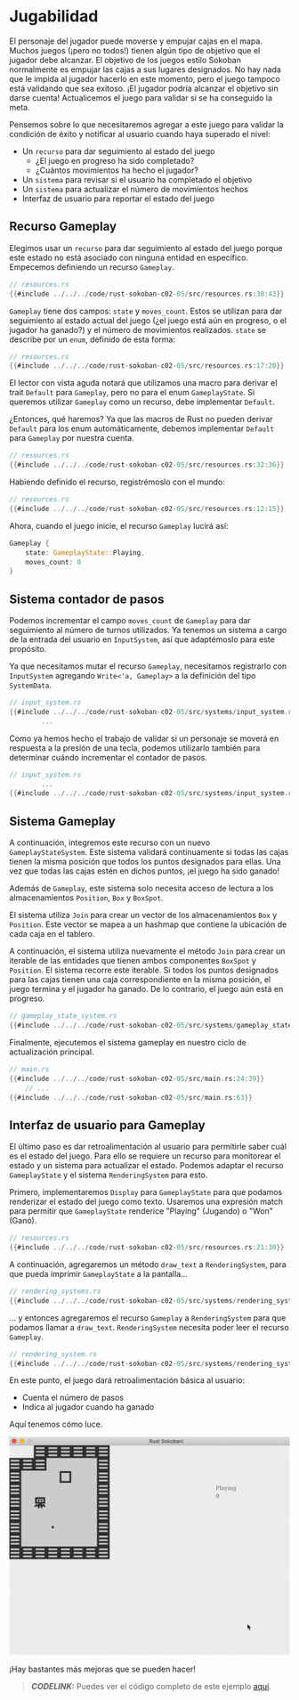 # Jugabilidad

El personaje del jugador puede moverse y empujar cajas en el mapa. Muchos juegos (¡pero no todos!) tienen algún tipo de objetivo que el jugador debe alcanzar. El objetivo de los juegos estilo Sokoban normalmente es empujar las cajas a sus lugares designados. No hay nada que le impida al jugador hacerlo en este momento, pero el juego tampoco está validando que sea exitoso. ¡El jugador podría alcanzar el objetivo sin darse cuenta! Actualicemos el juego para validar si se ha conseguido la meta.

Pensemos sobre lo que necesitaremos agregar a este juego para validar la condición de éxito y notificar al usuario cuando haya superado el nivel:

- Un `recurso` para dar seguimiento al estado del juego
    - ¿El juego en progreso ha sido completado?
    - ¿Cuántos movimientos ha hecho el jugador?
- Un `sistema` para revisar si el usuario ha completado el objetivo
- Un `sistema` para actualizar el número de movimientos hechos
- Interfaz de usuario para reportar el estado del juego

## Recurso Gameplay

Elegimos usar un `recurso` para dar seguimiento al estado del juego porque este estado no está asociado con ninguna entidad en específico. Empecemos definiendo un recurso `Gameplay`.

```rust
// resources.rs
{{#include ../../../code/rust-sokoban-c02-05/src/resources.rs:38:43}}
```

`Gameplay` tiene dos campos: `state` y `moves_count`. Estos se utilizan para dar seguimiento al estado actual del juego (¿el juego está aún en progreso, o el jugador ha ganado?) y el número de movimientos realizados. `state` se describe por un `enum`, definido de esta forma:

```rust
// resources.rs
{{#include ../../../code/rust-sokoban-c02-05/src/resources.rs:17:20}}
```

El lector con vista aguda notará que utilizamos una macro para derivar el trait `Default` para `Gameplay`, pero no para el enum `GameplayState`. Si queremos utilizar `Gameplay` como un recurso, debe implementar `Default`.

¿Entonces, qué haremos? Ya que las macros de Rust no pueden derivar `Default` para los enum automáticamente, debemos implementar `Default` para `Gameplay` por nuestra cuenta.

```rust
// resources.rs
{{#include ../../../code/rust-sokoban-c02-05/src/resources.rs:32:36}}
```

Habiendo definido el recurso, registrémoslo con el mundo:

```rust
// resources.rs
{{#include ../../../code/rust-sokoban-c02-05/src/resources.rs:12:15}}
```

Ahora, cuando el juego inicie, el recurso `Gameplay` lucirá así:

```rust
Gameplay {
    state: GameplayState::Playing,
    moves_count: 0
}
```

## Sistema contador de pasos

Podemos incrementar el campo `moves_count` de `Gameplay` para dar seguimiento al número de turnos utilizados.
Ya tenemos un sistema a cargo de la entrada del usuario en `InputSystem`, así que adaptémoslo para este propósito.

Ya que necesitamos mutar el recurso `Gameplay`, necesitamos registrarlo con `InputSystem` agregando `Write<'a, Gameplay>` a la definición del tipo `SystemData`.

```rust
// input_system.rs
{{#include ../../../code/rust-sokoban-c02-05/src/systems/input_system.rs:0:25}}
        ...
```

Como ya hemos hecho el trabajo de validar si un personaje se moverá en respuesta a la presión de una tecla, podemos utilizarlo también para determinar cuándo incrementar el contador de pasos.

```rust
// input_system.rs
        ...
{{#include ../../../code/rust-sokoban-c02-05/src/systems/input_system.rs:83:105}}
```

## Sistema Gameplay

A continuación, integremos este recurso con un nuevo `GameplayStateSystem`. Este sistema validará continuamente si todas las cajas tienen la misma posición que todos los puntos designados para ellas. Una vez que todas las cajas estén en dichos puntos, ¡el juego ha sido ganado!

Además de `Gameplay`, este sistema solo necesita acceso de lectura a los almacenamientos `Position`, `Box` y `BoxSpot`.

El sistema utiliza `Join` para crear un vector de los  almacenamientos `Box` y `Position`. Este vector se mapea a un hashmap que contiene la ubicación de cada caja en el tablero.

A continuación, el sistema utiliza nuevamente el método `Join` para crear un iterable de las entidades que tienen ambos componentes `BoxSpot` y `Position`. El sistema recorre este iterable.
Si todos los puntos designados para las cajas tienen una caja correspondiente en la misma posición, el juego termina y el jugador ha ganado. De lo contrario, el juego aún está en progreso.

```rust
// gameplay_state_system.rs
{{#include ../../../code/rust-sokoban-c02-05/src/systems/gameplay_state_system.rs::}}
```

Finalmente, ejecutemos el sistema gameplay en nuestro ciclo de actualización principal.

```rust
// main.rs
{{#include ../../../code/rust-sokoban-c02-05/src/main.rs:24:39}}
    // ...
{{#include ../../../code/rust-sokoban-c02-05/src/main.rs:63}}
```

## Interfaz de usuario para Gameplay

El último paso es dar retroalimentación al usuario para permitirle saber cuál es el estado del juego. Para ello se requiere un recurso para monitorear el estado y un sistema para actualizar el estado. Podemos adaptar el recurso `GameplayState` y el sistema `RenderingSystem` para esto.

Primero, implementaremos `Display` para `GameplayState` para que podamos renderizar el estado del juego como texto. Usaremos una expresión match para permitir que `GameplayState` renderice "Playing" (Jugando) o "Won" (Ganó).

```rust
// resources.rs
{{#include ../../../code/rust-sokoban-c02-05/src/resources.rs:21:30}}
```

A continuación, agregaremos un método `draw_text` a `RenderingSystem`, para que pueda imprimir `GameplayState` a la pantalla...

```rust
// rendering_systems.rs
{{#include ../../../code/rust-sokoban-c02-05/src/systems/rendering_system.rs:16:32}}
```

... y entonces agregaremos el recurso `Gameplay` a `RenderingSystem` para que podamos llamar a `draw_text`. `RenderingSystem` necesita poder leer el recurso `Gameplay`.

```rust
// rendering_system.rs
{{#include ../../../code/rust-sokoban-c02-05/src/systems/rendering_system.rs:35:71}}
```

En este punto, el juego dará retroalimentación básica al usuario:
- Cuenta el número de pasos
- Indica al jugador cuando ha ganado

Aquí tenemos cómo luce.

![Sokoban play](./images/moves.gif)


¡Hay bastantes más mejoras que se pueden hacer! 

> **_CODELINK:_**  Puedes ver el código completo de este ejemplo [aquí](https://github.com/iolivia/rust-sokoban/tree/master/code/rust-sokoban-c02-05).